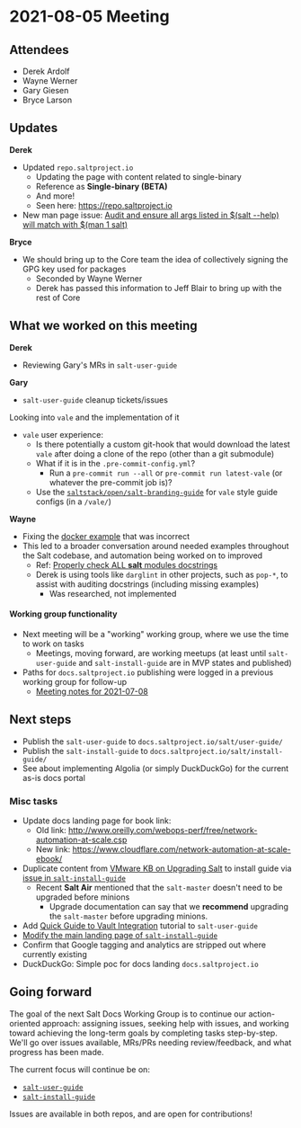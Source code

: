 # 2021-08-05 Meeting

## Attendees

- Derek Ardolf
- Wayne Werner
- Gary Giesen
- Bryce Larson

## Updates

**Derek**

- Updated `repo.saltproject.io`
  - Updating the page with content related to single-binary
  - Reference as **Single-binary (BETA)**
  - And more!
  - Seen here: https://repo.saltproject.io
- New man page issue: [Audit and ensure all args listed in $(salt --help) will match with $(man 1 salt)](https://github.com/saltstack/salt/issues/60677)

**Bryce**

- We should bring up to the Core team the idea of collectively signing the GPG key used for packages
  - Seconded by Wayne Werner
  - Derek has passed this information to Jeff Blair to bring up with the rest of Core

## What we worked on this meeting

**Derek**

- Reviewing Gary's MRs in `salt-user-guide`

**Gary**

- `salt-user-guide` cleanup tickets/issues

Looking into `vale` and the implementation of it
- `vale` user experience:
  - Is there potentially a custom git-hook that would download the latest `vale` after doing a clone of the repo (other than a git submodule)
  - What if it is in the `.pre-commit-config.yml`?
    - Run a `pre-commit run --all` or `pre-commit run latest-vale` (or whatever the pre-commit job is)?
  - Use the [`saltstack/open/salt-branding-guide`](https://gitlab.com/saltstack/open/salt-branding-guide) for `vale` style guide configs (in a `/vale/`)

**Wayne**

- Fixing the [docker example](https://github.com/saltstack/salt/pull/60680) that was incorrect
- This led to a broader conversation around needed examples throughout the Salt codebase, and automation being worked on to improved
  - Ref: [Properly check ALL __salt__ modules docstrings](https://github.com/saltstack/salt/pull/58539)
  - Derek is using tools like `darglint` in other projects, such as `pop-*`, to assist with auditing docstrings (including missing examples)
    - Was researched, not implemented

#### Working group functionality

- Next meeting will be a "working" working group, where we use the time to work on tasks
  - Meetings, moving forward, are working meetups (at least until `salt-user-guide`
    and `salt-install-guide` are in MVP states and published)
- Paths for `docs.saltproject.io` publishing were logged in a previous working group for follow-up
  - [Meeting notes for 2021-07-08](https://github.com/saltstack/docs-hub/blob/master/meeting-notes/2021-07-08.md)

## Next steps

- Publish the `salt-user-guide` to `docs.saltproject.io/salt/user-guide/`
- Publish the `salt-install-guide` to `docs.saltproject.io/salt/install-guide/`
- See about implementing Algolia (or simply DuckDuckGo) for the current as-is docs portal

### Misc tasks

- Update docs landing page for book link:
  - Old link: http://www.oreilly.com/webops-perf/free/network-automation-at-scale.csp
  - New link: https://www.cloudflare.com/network-automation-at-scale-ebook/
- Duplicate content from [VMware KB on Upgrading Salt](https://kb.vmware.com/s/article/50122319?lang=en_US&queryTerm=upgrading+your+salt+infrastructure) to install guide via [issue in `salt-install-guide`](https://gitlab.com/saltstack/open/docs/salt-user-guide/-/merge_requests/57)
  - Recent **Salt Air** mentioned that the `salt-master` doesn't need to be upgraded before minions
    - Upgrade documentation can say that we **recommend** upgrading the `salt-master` before upgrading minions.
- Add [Quick Guide to Vault Integration](https://web.archive.org/web/20210306232428/https://help.saltstack.com/hc/en-us/articles/360041140451-Quick-Guide-to-Vault-Integration) tutorial to `salt-user-guide`
- [Modify the main landing page of `salt-install-guide`](https://gitlab.com/saltstack/open/docs/salt-install-guide/-/issues/13)
- Confirm that Google tagging and analytics are stripped out where currently existing
- DuckDuckGo: Simple poc for docs landing `docs.saltproject.io`

## Going forward

The goal of the next Salt Docs Working Group is to continue our action-oriented
approach: assigning issues, seeking help with issues, and working toward achieving
the long-term goals by completing tasks step-by-step. We'll go over issues available,
MRs/PRs needing review/feedback, and what progress has been made.

The current focus will continue be on:
- [`salt-user-guide`](https://gitlab.com/saltstack/open/docs/salt-user-guide)
- [`salt-install-guide`](https://gitlab.com/saltstack/open/docs/salt-install-guide)

Issues are available in both repos, and are open for contributions!
